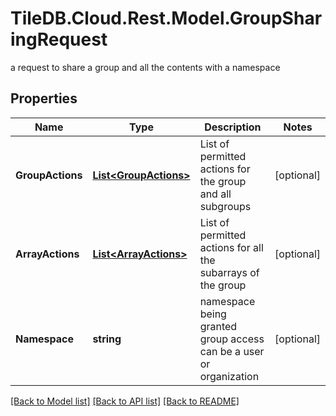 # TileDB.Cloud.Rest.Model.GroupSharingRequest
a request to share a group and all the contents with a namespace

## Properties

Name | Type | Description | Notes
------------ | ------------- | ------------- | -------------
**GroupActions** | [**List&lt;GroupActions&gt;**](GroupActions.md) | List of permitted actions for the group and all subgroups | [optional] 
**ArrayActions** | [**List&lt;ArrayActions&gt;**](ArrayActions.md) | List of permitted actions for all the subarrays of the group | [optional] 
**Namespace** | **string** | namespace being granted group access can be a user or organization | [optional] 

[[Back to Model list]](../README.md#documentation-for-models) [[Back to API list]](../README.md#documentation-for-api-endpoints) [[Back to README]](../README.md)

